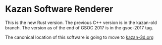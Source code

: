 # Kazan Software Renderer

This is the new Rust version. The previous C++ version is in the kazan-old branch. The version as of the end of GSOC 2017 is in the gsoc-2017 tag.

The canonical location of this software is going to move to [kazan-3d.org](https://kazan-3d.org/)
